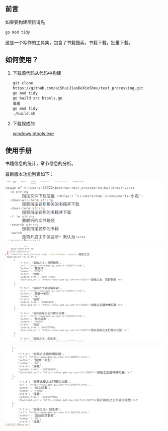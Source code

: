## 前言

如果要构建项目请先

```bash
go mod tidy
```

这是一个写作的工具集，包含了书籍搜索，书籍下载，批量下载。

## 如何使用？

1. 下载源代码从代码中构建

   ```shell
   git clone https://github.com/aiShuiJiaoDeXioShou/text_processing.git
   go mod tidy
   go build src btools.go
   或者
   go mod tidy
   ./build.sh
   ```
2. 下载现成的

   [windows btools.exe](https://github.com/aiShuiJiaoDeXioShou/text_processing/raw/d29312c2aa59590ed04ceeba1722a239d99d7722/build/main.exe)

## 使用手册

书籍信息的统计，章节信息的分析。

最新版本功能列表如下：

![1661584408190](image/README/1661584408190.png)

![1661584521355](image/README/1661584521355.png)

![1661584536339](image/README/1661584536339.png)
